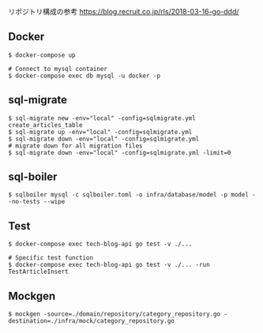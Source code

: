 リポジトリ構成の参考
https://blog.recruit.co.jp/rls/2018-03-16-go-ddd/

## Docker

```
$ docker-compose up

# Connect to mysql container
$ docker-compose exec db mysql -u docker -p
```

## sql-migrate

```
$ sql-migrate new -env="local" -config=sqlmigrate.yml create_articles_table
$ sql-migrate up -env="local" -config=sqlmigrate.yml
$ sql-migrate down -env="local" -config=sqlmigrate.yml
# migrate down for all migration files
$ sql-migrate down -env="local" -config=sqlmigrate.yml -limit=0
```

## sql-boiler

```
$ sqlboiler mysql -c sqlboiler.toml -o infra/database/model -p model --no-tests --wipe
```

## Test

```
$ docker-compose exec tech-blog-api go test -v ./...

# Specific test function
$ docker-compose exec tech-blog-api go test -v ./... -run TestArticleInsert
```

## Mockgen

```
$ mockgen -source=./domain/repository/category_repository.go -destination=./infra/mock/category_repository.go
```
